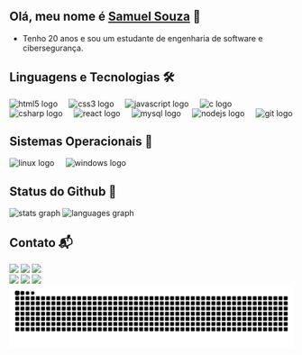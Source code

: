 
<h2 align="left">Olá, meu nome é <a href="https://beacons.ai/iosamuca">Samuel Souza</a> 👋</h2>

<div align="left">
 
  - Tenho 20 anos e sou um estudante de engenharia de software e cibersegurança. <br>
  
</div>

<h2>Linguagens e Tecnologias 🛠 </h2>

<div align="left">
<img src="https://www.svgrepo.com/show/349402/html5.svg" height="30" alt="html5 logo"  />
  <img width="12" />
   <img src="https://www.svgrepo.com/show/349330/css3.svg" height="30" alt="css3 logo"  />
  <img width="12" />
  <img src="https://www.svgrepo.com/show/349419/javascript.svg" height="30" alt="javascript logo"  />
  <img width="12" />
<img src="https://cdn.jsdelivr.net/gh/devicons/devicon/icons/c/c-original.svg" height="34" alt="c logo"  />
  <img width="12" />
  <img src="https://cdn.jsdelivr.net/gh/devicons/devicon/icons/csharp/csharp-original.svg" height="34" alt="csharp logo"  />
   <img width="12" />
  <img src="https://cdn.jsdelivr.net/gh/devicons/devicon/icons/react/react-original.svg" height="35" alt="react logo"  />
 <img width="12" />
 <img src="https://cdn.jsdelivr.net/gh/devicons/devicon/icons/mysql/mysql-original.svg" height="35" alt="mysql logo"  />
  <img width="12" />
  <img src="https://cdn.jsdelivr.net/gh/devicons/devicon/icons/nodejs/nodejs-original.svg" height="34" alt="nodejs logo"  />
  <img width="12" /> 
 <img src="https://cdn.jsdelivr.net/gh/devicons/devicon/icons/git/git-original.svg" height="33" alt="git logo"  />
</div>

<h2>Sistemas Operacionais 🐧 </h2>

<div align="left">
  <img src="https://cdn.freebiesupply.com/images/large/2x/linux-logo-png-transparent.png" height="30" alt="linux logo"  />
  <img width="12" />
  <img src="https://img.icons8.com/?size=512&id=TuXN3JNUBGOT&format=png" height="30" alt="windows logo"  />
</div>

<h2>Status do Github 🏅</h2>

<div align="left">
  <img src="https://github-readme-stats.vercel.app/api?username=devsamuelsouza&hide_title=false&hide_rank=false&show_icons=true&include_all_commits=true&count_private=true&disable_animations=false&theme=transparent&locale=pt-br&hide_border=false&order=0" height="130" alt="stats graph"  />
  <img src="https://github-readme-stats.vercel.app/api/top-langs?username=devsamuelsouza&locale=en&hide_title=false&layout=compact&card_width=320&langs_count=5&theme=transparent&hide_border=false&order=0" height="130" alt="languages graph"  />
</div>

<h2>Contato 📬</h2>

<div align="left">
<a align="center" href="https://www.linkedin.com/in/devsamuelsouza/" target="_blank"><img src="https://img.shields.io/badge/-LinkedIn-%230077B5?style=for-the-badge&logo=linkedin&logoColor=white" height="25px" target="_blank"></a> 
<a align="center" href="https://discord.gg/jETY8m2n6g" target="_blank"><img src="https://img.shields.io/badge/Discord-%235865F2.svg?style=for-the-badge&logo=discord&logoColor=white" height="25px" target="_blank"></a>
<a align="center" href="https://www.twitch.tv/isamucaio"><img src="https://img.shields.io/badge/Twitch-9347FF?style=for-the-badge&logo=twitch&logoColor=white" height="25px" target="_blank"></a>
 <br>
<a align="center" href="https://www.youtube.com/channel/UCvLSz9dC_VzHl2hpKuBYTKg" target="_blank"><img src="https://img.shields.io/badge/YouTube-FF0000?style=for-the-badge&logo=youtube&logoColor=white" height="25px" target="_blank"></a>
<a align="center" href="https://www.instagram.com/samuca.io/" target="_blank"><img src="https://img.shields.io/badge/-Instagram-%23E4405F?style=for-the-badge&logo=instagram&logoColor=white" height="25px" target="_blank"></a>
<a align="center" href="https://open.spotify.com/user/31vw57cbppfuqfi2mgy3fjgr53eu?si=4760323394bb48a4" target="_blank"><img src="https://img.shields.io/badge/Spotify-1ED760?style=for-the-badge&logo=spotify&logoColor=white" height="25px" target="_blank" >

</div>

<img src="https://github.com/devsamuca/devsamuca/blob/output/github-contribution-grid-snake-dark.svg">

